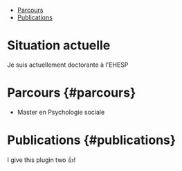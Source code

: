   <nav>
    <ul>
      <li><a href="#parcours">Parcours</a></li>
      <li><a href="#publications">Publications</a></li>
      <!-- Ajoutez d'autres liens au besoin -->
    </ul>
  </nav>

# Situation actuelle

Je suis actuellement doctorante à l'EHESP

# Parcours {#parcours}

- Master en Psychologie sociale

# Publications {#publications}

I give this plugin two :+1:!
